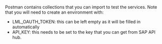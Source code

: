 Postman contains collections that you can import to test the services. Note that you will need to create an environment with:

- LML_OAUTH_TOKEN: this can be left empty as it will be filled in automatically
- API_KEY: this needs to be set to the key that you can get from SAP API hub.